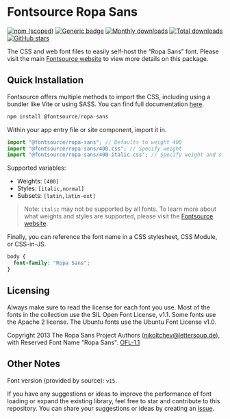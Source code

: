 # Fontsource Ropa Sans

[![npm (scoped)](https://img.shields.io/npm/v/@fontsource/ropa-sans?color=brightgreen)](https://www.npmjs.com/package/@fontsource/ropa-sans) [![Generic badge](https://img.shields.io/badge/fontsource-passing-brightgreen)](https://github.com/fontsource/fontsource) [![Monthly downloads](https://badgen.net/npm/dm/@fontsource/ropa-sans)](https://github.com/fontsource/fontsource) [![Total downloads](https://badgen.net/npm/dt/@fontsource/ropa-sans)](https://github.com/fontsource/fontsource) [![GitHub stars](https://img.shields.io/github/stars/fontsource/fontsource.svg?style=social&label=Star)](https://github.com/fontsource/fontsource/stargazers)

The CSS and web font files to easily self-host the “Ropa Sans” font. Please visit the main [Fontsource website](https://fontsource.org/fonts/ropa-sans) to view more details on this package.

## Quick Installation

Fontsource offers multiple methods to import the CSS, including using a bundler like Vite or using SASS. You can find full documentation [here](https://fontsource.org/docs/getting-started/introduction).

```javascript
npm install @fontsource/ropa-sans
```

Within your app entry file or site component, import it in.

```javascript
import "@fontsource/ropa-sans"; // Defaults to weight 400
import "@fontsource/ropa-sans/400.css"; // Specify weight
import "@fontsource/ropa-sans/400-italic.css"; // Specify weight and style
```

Supported variables:
- Weights: `[400]`
- Styles: `[italic,normal]`
- Subsets: `[latin,latin-ext]`

> Note: `italic` may not be supported by all fonts. To learn more about what weights and styles are supported, please visit the [Fontsource website](https://fontsource.org/fonts/ropa-sans).

Finally, you can reference the font name in a CSS stylesheet, CSS Module, or CSS-in-JS.

```css
body {
  font-family: "Ropa Sans";
}
```

## Licensing
Always make sure to read the license for each font you use. Most of the fonts in the collection use the SIL Open Font License, v1.1. Some fonts use the Apache 2 license. The Ubuntu fonts use the Ubuntu Font License v1.0.

Copyright 2013 The Ropa Sans Project Authors (nikoltchev@lettersoup.de), with Reserved Font Name "Ropa Sans".
[OFL-1.1](https://openfontlicense.org)

## Other Notes
Font version (provided by source): `v15`.

If you have any suggestions or ideas to improve the performance of font loading or expand the existing library, feel free to star and contribute to this repository. You can share your suggestions or ideas by creating an [issue](https://github.com/fontsource/fontsource/issues).